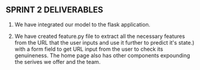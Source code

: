 
 ##         SPRINT 2 DELIVERABLES
 
1. We have integrated our model to the flask application.

2. We have created feature.py file to extract all the necessary features from the URL that the user inputs and use it further to predict it's state.) with a form field to get URL input from the user to check its genuineness. The home page also has other components expounding the serives we offer and the team.

